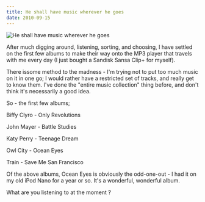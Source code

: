 ```yaml
---
title: He shall have music wherever he goes
date: 2010-09-15
---
```


![He shall have music wherever he goes](https://source.unsplash.com/vP3pnOoCiYE/1600x900)

After much digging around, listening, sorting, and choosing, I have settled on the first few albums to make their way onto the MP3 player that travels with me every day (I just bought a Sandisk Sansa Clip+ for myself).

There issome method to the madness - I'm trying not to put too much music on it in one go; I would rather have a restricted set of tracks, and really get to know them. I've done the "entire music collection" thing before, and don't think it's necessarily a good idea.

So - the first few albums;

Biffy Clyro - Only Revolutions

John Mayer - Battle Studies

Katy Perry - Teenage Dream

Owl City - Ocean Eyes

Train - Save Me San Francisco

Of the above albums, Ocean Eyes is obviously the odd-one-out - I had it on my old iPod Nano for a year or so. It's a wonderful, wonderful album.

What are you listening to at the moment ?